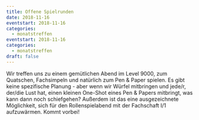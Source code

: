 ```yaml
---
title: Offene Spielrunden
date: 2018-11-16
eventstart: 2018-11-16
categories:
  - monatstreffen
eventstart: 2018-11-16
categories:
  - monatstreffen
draft: false
---
```

Wir treffen uns zu einem gemütlichen Abend im Level 9000, zum Quatschen, Fachsimpeln und natürlich zum Pen & Paper spielen.
Es gibt keine spezifische Planung - aber wenn wir Würfel mitbringen und jede/r, der/die Lust hat, einen kleinen One-Shot eines Pen & Papers mitbringt, was kann dann noch schiefgehen?
Außerdem ist das eine ausgezeichnete Möglichkeit, sich für den Rollenspielabend mit der Fachschaft I/1 aufzuwärmen.
Kommt vorbei!


